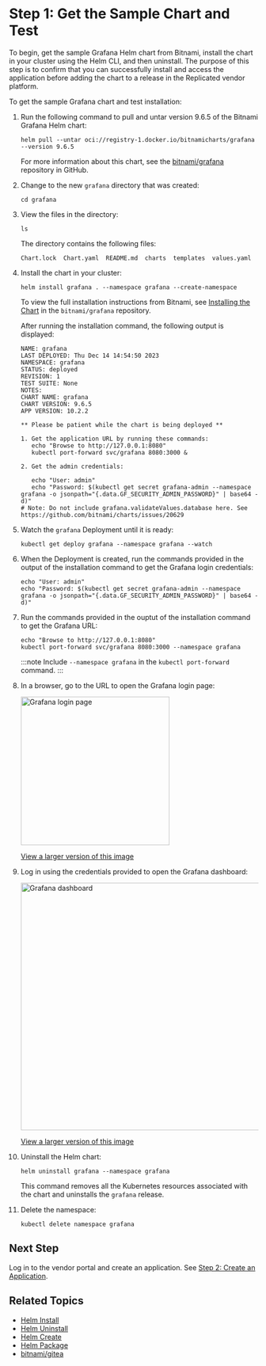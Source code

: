 # Step 1: Get the Sample Chart and Test

To begin, get the sample Grafana Helm chart from Bitnami, install the chart in your cluster using the Helm CLI, and then uninstall. The purpose of this step is to confirm that you can successfully install and access the application before adding the chart to a release in the Replicated vendor platform.

To get the sample Grafana chart and test installation:

1. Run the following command to pull and untar version 9.6.5 of the Bitnami Grafana Helm chart:

   ```
   helm pull --untar oci://registry-1.docker.io/bitnamicharts/grafana --version 9.6.5
   ```
   For more information about this chart, see the [bitnami/grafana](https://github.com/bitnami/charts/tree/main/bitnami/grafana) repository in GitHub.

1. Change to the new `grafana` directory that was created:
   ```
   cd grafana
   ```
1. View the files in the directory:   
   ```
   ls
   ```
   The directory contains the following files:
   ```
   Chart.lock  Chart.yaml  README.md  charts  templates  values.yaml
   ```
1. Install the chart in your cluster:

   ```
   helm install grafana . --namespace grafana --create-namespace
   ```
   To view the full installation instructions from Bitnami, see [Installing the Chart](https://github.com/bitnami/charts/blob/main/bitnami/grafana/README.md#installing-the-chart) in the `bitnami/grafana` repository.

   After running the installation command, the following output is displayed:

   ```
   NAME: grafana
   LAST DEPLOYED: Thu Dec 14 14:54:50 2023
   NAMESPACE: grafana
   STATUS: deployed
   REVISION: 1
   TEST SUITE: None
   NOTES:
   CHART NAME: grafana
   CHART VERSION: 9.6.5
   APP VERSION: 10.2.2

   ** Please be patient while the chart is being deployed **

   1. Get the application URL by running these commands:
      echo "Browse to http://127.0.0.1:8080"
      kubectl port-forward svc/grafana 8080:3000 &

   2. Get the admin credentials:

      echo "User: admin"
      echo "Password: $(kubectl get secret grafana-admin --namespace grafana -o jsonpath="{.data.GF_SECURITY_ADMIN_PASSWORD}" | base64 -d)"
   # Note: Do not include grafana.validateValues.database here. See https://github.com/bitnami/charts/issues/20629
   ```

1. Watch the `grafana` Deployment until it is ready:

   ```
   kubectl get deploy grafana --namespace grafana --watch
   ```

1. When the Deployment is created, run the commands provided in the output of the installation command to get the Grafana login credentials:

   ```
   echo "User: admin"
   echo "Password: $(kubectl get secret grafana-admin --namespace grafana -o jsonpath="{.data.GF_SECURITY_ADMIN_PASSWORD}" | base64 -d)"
   ```

1. Run the commands provided in the ouptut of the installation command to get the Grafana URL:

   ```
   echo "Browse to http://127.0.0.1:8080"
   kubectl port-forward svc/grafana 8080:3000 --namespace grafana
   ```

   :::note
   Include `--namespace grafana` in the `kubectl port-forward` command.
   :::

1. In a browser, go to the URL to open the Grafana login page:

   <img alt="Grafana login page" src="/images/grafana-login.png" width="300px"/>

   [View a larger version of this image](/images/grafana-login.png)

1. Log in using the credentials provided to open the Grafana dashboard:

   <img alt="Grafana dashboard" src="/images/grafana-dashboard.png" width="500px"/>

   [View a larger version of this image](/images/grafana-dashboard.png)

1. Uninstall the Helm chart:

   ```
   helm uninstall grafana --namespace grafana
   ```
   This command removes all the Kubernetes resources associated with the chart and uninstalls the `grafana` release.

1. Delete the namespace:

   ```
   kubectl delete namespace grafana
   ```

## Next Step

Log in to the vendor portal and create an application. See [Step 2: Create an Application](tutorial-config-create-app).

## Related Topics

* [Helm Install](https://helm.sh/docs/helm/helm_install/)
* [Helm Uninstall](https://helm.sh/docs/helm/helm_uninstall/)
* [Helm Create](https://helm.sh/docs/helm/helm_create/)
* [Helm Package](https://helm.sh/docs/helm/helm_package/)
* [bitnami/gitea](https://github.com/bitnami/charts/blob/main/bitnami/gitea)